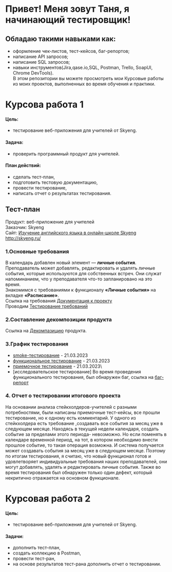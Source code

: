 # Привет! Меня зовут Таня, я начинающий тестировщик!
## Обладаю такими навыками как:
* оформление чек-листов, тест-кейсов, баг-репортов;
* написание API запросов;
* написание SQL запросов;
* навыки инструментов(Jira,qase.io,SQL, Postman, Trello, SoapUI, Chrome DevTools).\
В этом репозитории вы можете просмотреть мои Курсовые работы из моих проектов, выполненных во время обучения и практики.
# Курсова работа 1
#### Цель:
* тестирование веб-приложения для учителей от Skyeng.
#### Задача:
* проверить программный продукт для учителей.
#### План действий:
* сделать тест-план,
* подготовить тестовую документацию,
*  провести тестирование,
*  написать отчет о результатах тестирования.
 ## Тест-план
Продукт: веб-приложение для учителей\
Заказчик: Skyeng\
Сайт: [Изучение английского языка в онлайн-школе Skyeng ](http://skyeng.ru/)http://skyeng.ru/
### 1.Основные требования
В календарь добавлен новый элемент — **личные события**.
Преподаватель может добавлять, редактировать и удалять личные события, которые используются для собственных встреч. Они служат напоминанием, что у преподавателя что-то запланировано на это время.\
Знакомимся с требованиями к функционалу **«Личные события»** на вкладке **«Расписание»**.\
Ссылка на требования [Документация к проекту](https://github.com/TanyaAnissimova/Projects/blob/fed421125aea4c1d16d42845fc5fd12484dc445d/%D0%9A%D1%83%D1%80%D1%81%D0%BE%D0%B2%D0%B0%D1%8F%20%D1%80%D0%B0%D0%B1%D0%BE%D1%82%D0%B0%201/%D0%94%D0%BE%D0%BA%D1%83%D0%BC%D0%B5%D0%BD%D1%82%D0%B0%D1%86%D0%B8%D1%8F%20%D0%BA%20%D0%BF%D1%80%D0%BE%D0%B5%D0%BA%D1%82%D1%83/%D0%94%D0%BE%D0%BA%D1%83%D0%BC%D0%B5%D0%BD%D1%82%D0%B0%D1%86%D0%B8%D1%8F%20%D0%BA%20%D0%BF%D1%80%D0%BE%D0%B5%D0%BA%D1%82%D1%83.docx)\
Проводим [Тестирование требований](https://github.com/TanyaAnissimova/Projects/tree/5237ec8b338be28fdc035fd83b60ee4551975d72/%D0%9A%D1%83%D1%80%D1%81%D0%BE%D0%B2%D0%B0%D1%8F%20%D1%80%D0%B0%D0%B1%D0%BE%D1%82%D0%B0%201/%D0%A2%D0%B5%D1%81%D1%82%D0%B8%D1%80%D0%BE%D0%B2%D0%B0%D0%BD%D0%B8%D0%B5%20%D1%82%D1%80%D0%B5%D0%B1%D0%BE%D0%B2%D0%B0%D0%BD%D0%B8%D0%B8%D0%B9)
### 2.Составление декомпозиции продукта
Ссылка на  [Декомпазицию](https://github.com/TanyaAnissimova/Projects/tree/afbff078f4141532eee7954ecaa8d8539701cd89/%D0%9A%D1%83%D1%80%D1%81%D0%BE%D0%B2%D0%B0%D1%8F%20%D1%80%D0%B0%D0%B1%D0%BE%D1%82%D0%B0%201/%D0%94%D0%B5%D0%BA%D0%BE%D0%BC%D0%BF%D0%BE%D0%B7%D0%B8%D1%86%D0%B8%D1%8F) продукта.
### 3.График тестирования
* [smoke-тестирование](https://github.com/TanyaAnissimova/Projects/tree/93b8e48bab7fe1a5fa33705855ef8a10a742d67a/%D0%9A%D1%83%D1%80%D1%81%D0%BE%D0%B2%D0%B0%D1%8F%20%D1%80%D0%B0%D0%B1%D0%BE%D1%82%D0%B0%201/Smoke%20%D1%82%D0%B5%D1%81%D1%82%D0%B8%D1%80%D0%BE%D0%B2%D0%B0%D0%BD%D0%B8%D0%B5)	- 21.03.2023
* [функциональное тестирование](https://github.com/TanyaAnissimova/Projects/tree/3a44405ef0d33d603d1cff8559c942927597f6c5/%D0%9A%D1%83%D1%80%D1%81%D0%BE%D0%B2%D0%B0%D1%8F%20%D1%80%D0%B0%D0%B1%D0%BE%D1%82%D0%B0%201/%D0%A4%D1%83%D0%BD%D0%BA%D1%86%D0%B8%D0%BE%D0%BD%D0%B0%D0%BB%D1%8C%D0%BD%D0%BE%D0%B5%20%D1%82%D0%B5%D1%81%D1%82%D0%B8%D1%80%D0%BE%D0%B2%D0%B0%D0%BD%D0%B8%D0%B5)	- 21.03.2023
* [приемочное тестирование](https://github.com/TanyaAnissimova/Projects/tree/121251438d2824c0646c10c3437838f9d18a3528/%D0%9A%D1%83%D1%80%D1%81%D0%BE%D0%B2%D0%B0%D1%8F%20%D1%80%D0%B0%D0%B1%D0%BE%D1%82%D0%B0%201/%D0%9F%D1%80%D0%B8%D0%B5%D0%BC%D0%BE%D1%87%D0%BD%D0%BE%D0%B5%20%D1%82%D0%B5%D1%81%D1%82%D0%B8%D1%80%D0%BE%D0%B2%D0%B0%D0%BD%D0%B8%D0%B5)	- 21.03.2023\
* [исследовательское тестирование]
  Во время проведения функционального тестирования, был обнаружен баг, ссылка на [баг-репорт](https://github.com/TanyaAnissimova/Projects/tree/72615248dda001c25d1c274b8db073c41e63ce1a/%D0%9A%D1%83%D1%80%D1%81%D0%BE%D0%B2%D0%B0%D1%8F%20%D1%80%D0%B0%D0%B1%D0%BE%D1%82%D0%B0%201/%D0%A4%D1%83%D0%BD%D0%BA%D1%86%D0%B8%D0%BE%D0%BD%D0%B0%D0%BB%D1%8C%D0%BD%D0%BE%D0%B5%20%D1%82%D0%B5%D1%81%D1%82%D0%B8%D1%80%D0%BE%D0%B2%D0%B0%D0%BD%D0%B8%D0%B5/%D0%91%D0%B0%D0%B3-%D1%80%D0%B5%D0%BF%D0%BE%D1%80%D1%82)
 ### 4. Отчет о тестировании итогового проекта
 На основании  анализа стейкхолдеров-учителей с разными потребностями, были написаны приемочные тест-кейсы, все прошли тестирование, но к одному есть комментарий. У одного из стейкхолдера есть требование ,создавать все события за месяц уже в следующем месяце. Находясь в текущей недели календаря, создать событие за пределами этого периода- невозможно. Но если поменять в календаре временной период, на тот, в котором необходимо внести прошлое событие, то такая операция возможна. И система получается может создавать события за месяц уже в следующем месяце. Поэтому по итогам тестирования, я считаю, что новый функционал готов и удовлетворяет индивидуальные требования наших преподавателей, они могут добавлять, удалять и редактировать личные события. Также во время тестирования был обнаружен только один дефект, который некритично отражается на основном функционале.
 # Курсовая работа 2
 #### Цель:
* тестирование веб-приложения для учителей от Skyeng.
#### Задачи:
* дополнить тест-план,
* создать коллекцию в Postman,
* провести тест-ран,
* на основе результатов тест-рана дополнить отчет о тестировании.



